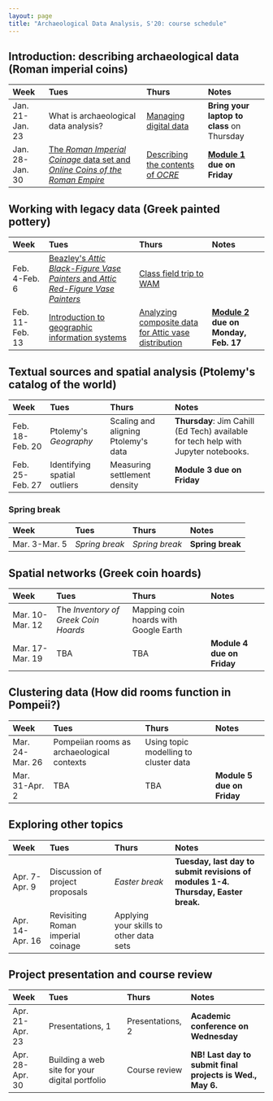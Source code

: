```yaml
---
layout: page
title: "Archaeological Data Analysis, S'20: course schedule"
---
```


## Introduction: describing archaeological data (Roman imperial coins)

| Week | Tues | Thurs     |     Notes  |
| :------------- |:------------- | :------------- |:------------- |
|Jan. 21-Jan. 23 | What is archaeological data analysis? | [Managing digital data](../assignments/managing) |  **Bring your laptop to class** on Thursday |
|Jan. 28-Jan. 30 | [The *Roman Imperial Coinage* data set and *Online Coins of the Roman Empire*](../assignments/cataloging) | [Describing the contents of *OCRE*](summarize_OCRE) | **[Module 1](../labs/module1) due on Friday**  |


## Working with legacy data (Greek painted pottery)

| Week | Tues | Thurs     |     Notes  |
| :------------- |:------------- | :------------- |:------------- |
|Feb. 4-Feb. 6 | [Beazley's *Attic Black-Figure Vase Painters* and *Attic Red-Figure Vase Painters*](../assignments/beazley) | [Class field trip to WAM](../assignments/wam) |   |
|Feb. 11-Feb. 13 | [Introduction to geographic information systems](../gis) | [Analyzing composite data for Attic vase distribution](../assigments/vase_composites) | **[Module 2](../labs/module2) due on Monday, Feb. 17**  |


## Textual sources and spatial analysis (Ptolemy's catalog of the world)

| Week | Tues | Thurs     |     Notes  |
| :------------- |:------------- | :------------- |:------------- |
|Feb. 18-Feb. 20 | Ptolemy's *Geography* | Scaling and aligning Ptolemy's data |  **Thursday**: Jim Cahill (Ed Tech) available for tech help with Jupyter notebooks. |
|Feb. 25-Feb. 27 | Identifying spatial outliers | Measuring settlement density | **Module 3 due on Friday**  |


### Spring break

| Week | Tues | Thurs     |     Notes  |
| :------------- |:------------- | :------------- |:------------- |
|Mar. 3-Mar. 5 | *Spring break* | *Spring break* | **Spring break**  |


## Spatial networks (Greek coin hoards)

| Week | Tues | Thurs     |     Notes  |
| :------------- |:------------- | :------------- |:------------- |
|Mar. 10-Mar. 12 | The *Inventory of Greek Coin Hoards* | Mapping coin hoards with Google Earth |   |
|Mar. 17-Mar. 19 | TBA | TBA | **Module 4 due on Friday**  |


## Clustering data (How did rooms function in Pompeii?)

| Week | Tues | Thurs     |     Notes  |
| :------------- |:------------- | :------------- |:------------- |
|Mar. 24-Mar. 26 | Pompeiian rooms as archaeological contexts | Using topic modelling to cluster data |   |
|Mar. 31-Apr. 2 | TBA | TBA | **Module 5 due on Friday**  |


## Exploring other topics

| Week | Tues | Thurs     |     Notes  |
| :------------- |:------------- | :------------- |:------------- |
|Apr. 7-Apr. 9 | Discussion of project proposals | *Easter break* | **Tuesday, last day to submit revisions of modules 1-4.** **Thursday, Easter break.**  |
|Apr. 14-Apr. 16 | Revisiting Roman imperial coinage | Applying your skills to other data sets |   |


## Project presentation and course review

| Week | Tues | Thurs     |     Notes  |
| :------------- |:------------- | :------------- |:------------- |
|Apr. 21-Apr. 23 | Presentations, 1 | Presentations, 2 | **Academic conference on Wednesday**  |
|Apr. 28-Apr. 30 | Building a web site for your digital portfolio | Course review | **NB! Last day to submit final projects is Wed., May 6.**  |
